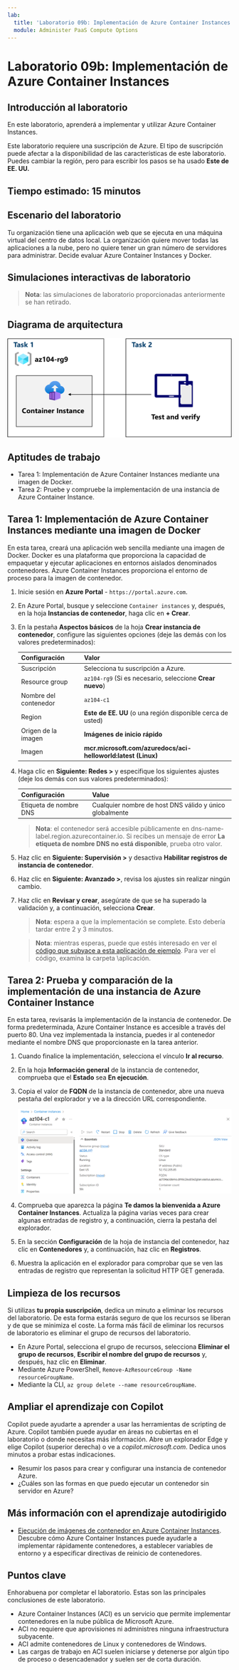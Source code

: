 ```yaml
---
lab:
  title: 'Laboratorio 09b: Implementación de Azure Container Instances'
  module: Administer PaaS Compute Options
---
```


# Laboratorio 09b: Implementación de Azure Container Instances

## Introducción al laboratorio

En este laboratorio, aprenderá a implementar y utilizar Azure Container Instances.

Este laboratorio requiere una suscripción de Azure. El tipo de suscripción puede afectar a la disponibilidad de las características de este laboratorio. Puedes cambiar la región, pero para escribir los pasos se ha usado **Este de EE. UU.**

## Tiempo estimado: 15 minutos

## Escenario del laboratorio

Tu organización tiene una aplicación web que se ejecuta en una máquina virtual del centro de datos local. La organización quiere mover todas las aplicaciones a la nube, pero no quiere tener un gran número de servidores para administrar. Decide evaluar Azure Container Instances y Docker. 

## Simulaciones interactivas de laboratorio

>**Nota**: las simulaciones de laboratorio proporcionadas anteriormente se han retirado.

## Diagrama de arquitectura

![Diagrama de las tareas.](../media/az104-lab09b-aci-architecture.png)

## Aptitudes de trabajo

- Tarea 1: Implementación de Azure Container Instances mediante una imagen de Docker.
- Tarea 2: Pruebe y compruebe la implementación de una instancia de Azure Container Instance.

## Tarea 1: Implementación de Azure Container Instances mediante una imagen de Docker

En esta tarea, creará una aplicación web sencilla mediante una imagen de Docker. Docker es una plataforma que proporciona la capacidad de empaquetar y ejecutar aplicaciones en entornos aislados denominados contenedores. Azure Container Instances proporciona el entorno de proceso para la imagen de contenedor.

1. Inicie sesión en **Azure Portal** - `https://portal.azure.com`.

1. En Azure Portal, busque y seleccione `Container instances` y, después, en la hoja **Instancias de contenedor**, haga clic en **+ Crear**.

1. En la pestaña **Aspectos básicos** de la hoja **Crear instancia de contenedor**, configure las siguientes opciones (deje las demás con los valores predeterminados):

    | Configuración | Valor |
    | ---- | ---- |
    | Suscripción | Selecciona tu suscripción a Azure. |
    | Resource group | `az104-rg9` (Si es necesario, seleccione **Crear nuevo**) |
    | Nombre del contenedor | `az104-c1` |
    | Region | **Este de EE. UU** (o una región disponible cerca de usted)|
    | Origen de la imagen | **Imágenes de inicio rápido** |
    | Imagen | **mcr.microsoft.com/azuredocs/aci-helloworld:latest (Linux)** |

1. Haga clic en **Siguiente: Redes >** y especifique los siguientes ajustes (deje los demás con sus valores predeterminados):

    | Configuración | Value |
    | --- | --- |
    | Etiqueta de nombre DNS | Cualquier nombre de host DNS válido y único globalmente |

    >**Nota**: el contenedor será accesible públicamente en dns-name-label.region.azurecontainer.io. Si recibes un mensaje de error **La etiqueta de nombre DNS no está disponible**, prueba otro valor.

1. Haz clic en **Siguiente: Supervisión >** y desactiva **Habilitar registros de instancia de contenedor**. 

1. Haz clic en **Siguiente: Avanzado >**, revisa los ajustes sin realizar ningún cambio.

1. Haz clic en **Revisar y crear**, asegúrate de que se ha superado la validación y, a continuación, selecciona **Crear**.

    >**Nota**: espera a que la implementación se complete. Esto debería tardar entre 2 y 3 minutos.

    >**Nota**: mientras esperas, puede que estés interesado en ver el [código que subyace a esta aplicación de ejemplo](https://github.com/Azure-Samples/aci-helloworld). Para ver el código, examina la carpeta \\aplicación.

## Tarea 2: Prueba y comparación de la implementación de una instancia de Azure Container Instance 

En esta tarea, revisarás la implementación de la instancia de contenedor. De forma predeterminada, Azure Container Instance es accesible a través del puerto 80. Una vez implementada la instancia, puedes ir al contenedor mediante el nombre DNS que proporcionaste en la tarea anterior.

1. Cuando finalice la implementación, selecciona el vínculo **Ir al recurso**.

1. En la hoja **Información general** de la instancia de contenedor, comprueba que el **Estado** sea **En ejecución**.

1. Copia el valor de **FQDN** de la instancia de contenedor, abre una nueva pestaña del explorador y ve a la dirección URL correspondiente.

     ![Captura de pantalla de la página de información general de ACI en el portal.](../media/az104-lab09b-aci-overview.png)

1. Comprueba que aparezca la página **Te damos la bienvenida a Azure Container Instances**. Actualiza la página varias veces para crear algunas entradas de registro y, a continuación, cierra la pestaña del explorador.  

1. En la sección **Configuración** de la hoja de instancia del contenedor, haz clic en **Contenedores** y, a continuación, haz clic en **Registros**.

1. Muestra la aplicación en el explorador para comprobar que se ven las entradas de registro que representan la solicitud HTTP GET generada.
   
## Limpieza de los recursos

Si utilizas **tu propia suscripción**, dedica un minuto a eliminar los recursos del laboratorio. De esta forma estarás seguro de que los recursos se liberan y de que se minimiza el coste. La forma más fácil de eliminar los recursos de laboratorio es eliminar el grupo de recursos del laboratorio. 

+ En Azure Portal, selecciona el grupo de recursos, selecciona **Eliminar el grupo de recursos**, **Escribir el nombre del grupo de recursos** y, después, haz clic en **Eliminar**.
+ Mediante Azure PowerShell, `Remove-AzResourceGroup -Name resourceGroupName`.
+ Mediante la CLI, `az group delete --name resourceGroupName`.

## Ampliar el aprendizaje con Copilot
Copilot puede ayudarte a aprender a usar las herramientas de scripting de Azure. Copilot también puede ayudar en áreas no cubiertas en el laboratorio o donde necesitas más información. Abre un explorador Edge y elige Copilot (superior derecha) o ve a *copilot.microsoft.com*. Dedica unos minutos a probar estas indicaciones.

+ Resumir los pasos para crear y configurar una instancia de contenedor Azure.
+ ¿Cuáles son las formas en que puedo ejecutar un contenedor sin servidor en Azure?

## Más información con el aprendizaje autodirigido

+ [Ejecución de imágenes de contenedor en Azure Container Instances](https://learn.microsoft.com/training/modules/create-run-container-images-azure-container-instances/). Descubre cómo Azure Container Instances puede ayudarle a implementar rápidamente contenedores, a establecer variables de entorno y a especificar directivas de reinicio de contenedores.

## Puntos clave

Enhorabuena por completar el laboratorio. Estas son las principales conclusiones de este laboratorio. 

+ Azure Container Instances (ACI) es un servicio que permite implementar contenedores en la nube pública de Microsoft Azure.
+ ACI no requiere que aprovisiones ni administres ninguna infraestructura subyacente.
+ ACI admite contenedores de Linux y contenedores de Windows.
+ Las cargas de trabajo en ACI suelen iniciarse y detenerse por algún tipo de proceso o desencadenador y suelen ser de corta duración. 

    
